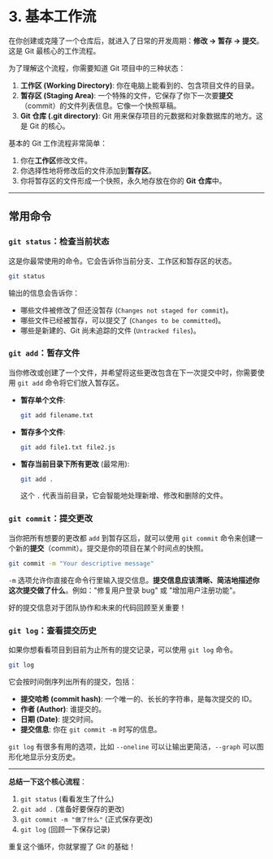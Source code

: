 # 3. 基本工作流

在你创建或克隆了一个仓库后，就进入了日常的开发周期：**修改 -> 暂存 -> 提交**。这是 Git 最核心的工作流程。

为了理解这个流程，你需要知道 Git 项目中的三种状态：

1.  **工作区 (Working Directory)**: 你在电脑上能看到的、包含项目文件的目录。
2.  **暂存区 (Staging Area)**: 一个特殊的文件，它保存了你下一次要**提交**（commit）的文件列表信息。它像一个快照草稿。
3.  **Git 仓库 (.git directory)**: Git 用来保存项目的元数据和对象数据库的地方。这是 Git 的核心。

基本的 Git 工作流程非常简单：

1.  你在**工作区**修改文件。
2.  你选择性地将修改后的文件添加到**暂存区**。
3.  你将暂存区的文件形成一个快照，永久地存放在你的 **Git 仓库**中。

---

## 常用命令

### `git status`：检查当前状态

这是你最常使用的命令。它会告诉你当前分支、工作区和暂存区的状态。

```bash
git status
```

输出的信息会告诉你：
*   哪些文件被修改了但还没暂存 (`Changes not staged for commit`)。
*   哪些文件已经被暂存，可以提交了 (`Changes to be committed`)。
*   哪些是新建的、Git 尚未追踪的文件 (`Untracked files`)。

### `git add`：暂存文件

当你修改或创建了一个文件，并希望将这些更改包含在下一次提交中时，你需要使用 `git add` 命令将它们放入暂存区。

*   **暂存单个文件**:
    ```bash
    git add filename.txt
    ```

*   **暂存多个文件**:
    ```bash
    git add file1.txt file2.js
    ```

*   **暂存当前目录下所有更改** (最常用):
    ```bash
    git add .
    ```
    这个 `.` 代表当前目录，它会智能地处理新增、修改和删除的文件。

### `git commit`：提交更改

当你把所有想要的更改都 `add` 到暂存区后，就可以使用 `git commit` 命令来创建一个新的**提交**（commit）。提交是你的项目在某个时间点的快照。

```bash
git commit -m "Your descriptive message"
```

`-m` 选项允许你直接在命令行里输入提交信息。**提交信息应该清晰、简洁地描述你这次提交做了什么**。例如："修复用户登录 bug" 或 "增加用户注册功能"。

好的提交信息对于团队协作和未来的代码回顾至关重要！

### `git log`：查看提交历史

如果你想看看项目到目前为止所有的提交记录，可以使用 `git log` 命令。

```bash
git log
```

它会按时间倒序列出所有的提交，包括：
*   **提交哈希 (commit hash)**: 一个唯一的、长长的字符串，是每次提交的 ID。
*   **作者 (Author)**: 谁提交的。
*   **日期 (Date)**: 提交时间。
*   **提交信息**: 你在 `git commit -m` 时写的信息。

`git log` 有很多有用的选项，比如 `--oneline` 可以让输出更简洁，`--graph` 可以图形化地显示分支历史。

---

**总结一下这个核心流程**：

1.  `git status`  (看看发生了什么)
2.  `git add .`   (准备好要保存的更改)
3.  `git commit -m "做了什么"` (正式保存更改)
4.  `git log`     (回顾一下保存记录)

重复这个循环，你就掌握了 Git 的基础！
